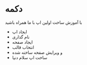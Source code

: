 # دکمه

با آموزش ساخت اولین اپ با ما همراه باشید
- ایجاد اپ
- نام گذاری
- ایجاد صفحه
- انتخاب قالب
- و ویرایش صفحه ساخته شده
- ساخت اپ سلام دنیا
